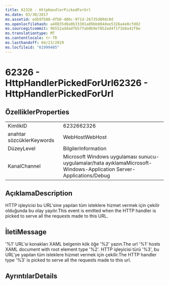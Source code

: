 ```yaml
---
title: 62326 - HttpHandlerPickedForUrl
ms.date: 03/30/2017
ms.assetid: edb9fb88-dfb0-486c-971d-26735d80dc0d
ms.openlocfilehash: a40835d0a9b33301a89bb804dee5326a4e8cfd02
ms.sourcegitcommit: 9b552addadfb57fab0b9e7852ed4f1f1b8a42f8e
ms.translationtype: MT
ms.contentlocale: tr-TR
ms.lasthandoff: 04/23/2019
ms.locfileid: "61999485"
---
```

# <a name="62326---httphandlerpickedforurl"></a><span data-ttu-id="232a6-102">62326 - HttpHandlerPickedForUrl</span><span class="sxs-lookup"><span data-stu-id="232a6-102">62326 - HttpHandlerPickedForUrl</span></span>
## <a name="properties"></a><span data-ttu-id="232a6-103">Özellikler</span><span class="sxs-lookup"><span data-stu-id="232a6-103">Properties</span></span>  
  
|||  
|-|-|  
|<span data-ttu-id="232a6-104">Kimlik</span><span class="sxs-lookup"><span data-stu-id="232a6-104">ID</span></span>|<span data-ttu-id="232a6-105">62326</span><span class="sxs-lookup"><span data-stu-id="232a6-105">62326</span></span>|  
|<span data-ttu-id="232a6-106">anahtar sözcükler</span><span class="sxs-lookup"><span data-stu-id="232a6-106">Keywords</span></span>|<span data-ttu-id="232a6-107">WebHost</span><span class="sxs-lookup"><span data-stu-id="232a6-107">WebHost</span></span>|  
|<span data-ttu-id="232a6-108">Düzey</span><span class="sxs-lookup"><span data-stu-id="232a6-108">Level</span></span>|<span data-ttu-id="232a6-109">Bilgiler</span><span class="sxs-lookup"><span data-stu-id="232a6-109">Information</span></span>|  
|<span data-ttu-id="232a6-110">Kanal</span><span class="sxs-lookup"><span data-stu-id="232a6-110">Channel</span></span>|<span data-ttu-id="232a6-111">Microsoft Windows uygulaması sunucu-uygulamalar/hata ayıklama</span><span class="sxs-lookup"><span data-stu-id="232a6-111">Microsoft-Windows-Application Server-Applications/Debug</span></span>|  
  
## <a name="description"></a><span data-ttu-id="232a6-112">Açıklama</span><span class="sxs-lookup"><span data-stu-id="232a6-112">Description</span></span>  
 <span data-ttu-id="232a6-113">HTTP işleyicisi bu URL'sine yapılan tüm isteklere hizmet vermek için çekilir olduğunda bu olay yayılır.</span><span class="sxs-lookup"><span data-stu-id="232a6-113">This event is emitted when the HTTP handler is picked to serve all the requests made to this URL.</span></span>  
  
## <a name="message"></a><span data-ttu-id="232a6-114">İleti</span><span class="sxs-lookup"><span data-stu-id="232a6-114">Message</span></span>  
 <span data-ttu-id="232a6-115">'%1' URL'si konakları XAML belgenin kök öğe '%2' yazın.</span><span class="sxs-lookup"><span data-stu-id="232a6-115">The url '%1' hosts XAML document with root element type '%2'.</span></span> <span data-ttu-id="232a6-116">HTTP işleyicisi türü '%3', bu URL'ye yapılan tüm isteklere hizmet vermek için çekilir.</span><span class="sxs-lookup"><span data-stu-id="232a6-116">The HTTP handler type '%3' is picked to serve all the requests made to this url.</span></span>  
  
## <a name="details"></a><span data-ttu-id="232a6-117">Ayrıntılar</span><span class="sxs-lookup"><span data-stu-id="232a6-117">Details</span></span>
